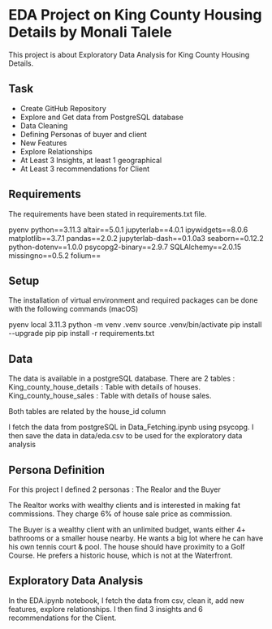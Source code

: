 # EDA Project on King County Housing Details by Monali Talele

This project is about Exploratory Data Analysis for King County Housing Details. 

## Task
- Create GitHub Repository
- Explore and Get data from PostgreSQL database
- Data Cleaning
- Defining Personas of buyer and client
- New Features
- Explore Relationships
- At Least 3 Insights, at least 1 geographical
- At Least 3 recommendations for Client


## Requirements
The requirements have been stated in requirements.txt file.

pyenv
python==3.11.3
altair==5.0.1
jupyterlab==4.0.1
ipywidgets==8.0.6
matplotlib==3.7.1
pandas==2.0.2
jupyterlab-dash==0.1.0a3
seaborn==0.12.2
python-dotenv==1.0.0
psycopg2-binary==2.9.7
SQLAlchemy==2.0.15
missingno==0.5.2
folium==

## Setup
The installation of virtual environment and required packages can be done with the following commands (macOS) 

pyenv local 3.11.3
python -m venv .venv
source .venv/bin/activate
pip install --upgrade pip
pip install -r requirements.txt

## Data
The data is available in a postgreSQL database. There are 2 tables :
King_county_house_details : Table with details of houses.
King_county_house_sales : Table with details of house sales.

Both tables are related by the house_id column

I fetch the data from postgreSQL in Data_Fetching.ipynb using psycopg. I then save the data in data/eda.csv to be used for the exploratory data analysis

## Persona Definition
For this project I defined 2 personas : The Realor and the Buyer

The Realtor works with wealthy clients and is interested in making fat commissions. They charge 6% of house sale price as commission.

The Buyer is a wealthy client with an unlimited budget, wants either 4+ bathrooms or a smaller house nearby. He wants a big lot where he can have his own tennis court & pool. The house should have proximity to a Golf Course. He prefers a historic house, which is not at the Waterfront.

## Exploratory Data Analysis
In the EDA.ipynb notebook, I fetch the data from csv, clean it, add new features, explore relationships. I then find 3 insights and 6 recommendations for the Client.
